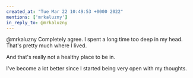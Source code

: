 ```yaml
---
created_at: "Tue Mar 22 10:49:53 +0000 2022"
mentions: ['mrkaluzny']
in_reply_to: @mrkaluzny
---
```


@mrkaluzny Completely agree.  I spent a long time too deep in my head. That's pretty much where I lived. 

And that's really not a healthy place to be in.

I've become a lot better since I started being very open with my thoughts.